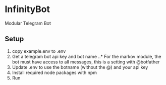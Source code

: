 # InfinityBot
Modular Telegram Bot

## Setup
1. copy example.env to .env
2. Get a telegram bot api key and bot name
..* For the markov module, the bot must have access to all messages, this is a setting with @botfather
3. Update .env to use the botname (without the @) and your api key
4. Install required node packages with npm
5. Run

